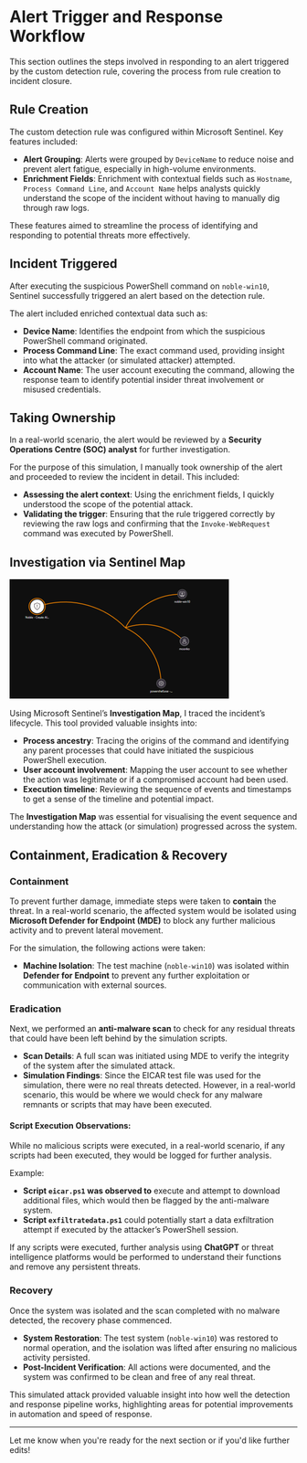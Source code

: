 # Alert Trigger and Response Workflow

This section outlines the steps involved in responding to an alert triggered by the custom detection rule, covering the process from rule creation to incident closure.

## Rule Creation

The custom detection rule was configured within Microsoft Sentinel. Key features included:

- **Alert Grouping**: Alerts were grouped by `DeviceName` to reduce noise and prevent alert fatigue, especially in high-volume environments.
- **Enrichment Fields**: Enrichment with contextual fields such as `Hostname`, `Process Command Line`, and `Account Name` helps analysts quickly understand the scope of the incident without having to manually dig through raw logs.
  
These features aimed to streamline the process of identifying and responding to potential threats more effectively.

## Incident Triggered

After executing the suspicious PowerShell command on `noble-win10`, Sentinel successfully triggered an alert based on the detection rule. 

The alert included enriched contextual data such as:

- **Device Name**: Identifies the endpoint from which the suspicious PowerShell command originated.
- **Process Command Line**: The exact command used, providing insight into what the attacker (or simulated attacker) attempted.
- **Account Name**: The user account executing the command, allowing the response team to identify potential insider threat involvement or misused credentials.

## Taking Ownership

In a real-world scenario, the alert would be reviewed by a **Security Operations Centre (SOC) analyst** for further investigation. 

For the purpose of this simulation, I manually took ownership of the alert and proceeded to review the incident in detail. This included:

- **Assessing the alert context**: Using the enrichment fields, I quickly understood the scope of the potential attack.
- **Validating the trigger**: Ensuring that the rule triggered correctly by reviewing the raw logs and confirming that the `Invoke-WebRequest` command was executed by PowerShell.

## Investigation via Sentinel Map

![](./4-Images/image1.png)

Using Microsoft Sentinel’s **Investigation Map**, I traced the incident’s lifecycle. This tool provided valuable insights into:

- **Process ancestry**: Tracing the origins of the command and identifying any parent processes that could have initiated the suspicious PowerShell execution.
- **User account involvement**: Mapping the user account to see whether the action was legitimate or if a compromised account had been used.
- **Execution timeline**: Reviewing the sequence of events and timestamps to get a sense of the timeline and potential impact.

The **Investigation Map** was essential for visualising the event sequence and understanding how the attack (or simulation) progressed across the system.

## Containment, Eradication & Recovery

### Containment

To prevent further damage, immediate steps were taken to **contain** the threat. In a real-world scenario, the affected system would be isolated using **Microsoft Defender for Endpoint (MDE)** to block any further malicious activity and to prevent lateral movement. 

For the simulation, the following actions were taken:

- **Machine Isolation**: The test machine (`noble-win10`) was isolated within **Defender for Endpoint** to prevent any further exploitation or communication with external sources.
  
### Eradication

Next, we performed an **anti-malware scan** to check for any residual threats that could have been left behind by the simulation scripts.

- **Scan Details**: A full scan was initiated using MDE to verify the integrity of the system after the simulated attack. 
- **Simulation Findings**: Since the EICAR test file was used for the simulation, there were no real threats detected. However, in a real-world scenario, this would be where we would check for any malware remnants or scripts that may have been executed.

#### Script Execution Observations:
While no malicious scripts were executed, in a real-world scenario, if any scripts had been executed, they would be logged for further analysis.

Example:
- **Script `eicar.ps1` was observed to** execute and attempt to download additional files, which would then be flagged by the anti-malware system.
- **Script `exfiltratedata.ps1`** could potentially start a data exfiltration attempt if executed by the attacker’s PowerShell session.
  
If any scripts were executed, further analysis using **ChatGPT** or threat intelligence platforms would be performed to understand their functions and remove any persistent threats.

### Recovery

Once the system was isolated and the scan completed with no malware detected, the recovery phase commenced. 

- **System Restoration**: The test system (`noble-win10`) was restored to normal operation, and the isolation was lifted after ensuring no malicious activity persisted.
- **Post-Incident Verification**: All actions were documented, and the system was confirmed to be clean and free of any real threat. 

This simulated attack provided valuable insight into how well the detection and response pipeline works, highlighting areas for potential improvements in automation and speed of response.

---

Let me know when you're ready for the next section or if you'd like further edits!
